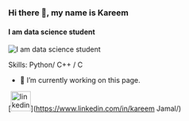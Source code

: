 ### Hi there 👋, my name is Kareem
#### I am data science student
![I am data science student](https://arturssmirnovs.github.io/github-profile-readme-generator/images/banner.png)


Skills: Python/ C++ / C 

- 🔭 I’m currently working on this page. 


[<img src='https://cdn.jsdelivr.net/npm/simple-icons@3.0.1/icons/linkedin.svg' alt='linkedin' height='40'>](https://www.linkedin.com/in/kareem Jamal/)  

